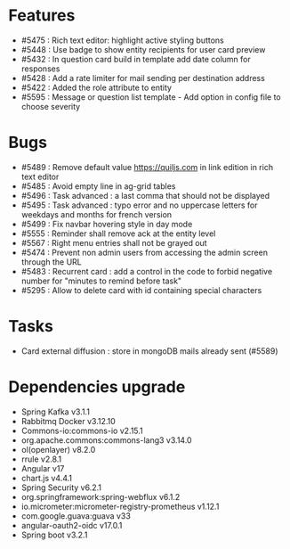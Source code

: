 
# Features
- #5475 : Rich text editor: highlight active styling buttons
- #5448 : Use badge to show entity recipients for user card preview
- #5432 : In question card build in template add date column for responses
- #5428 : Add a rate limiter for mail sending per destination address
- #5422 : Added the role attribute to entity
- #5595 : Message or question list template - Add option in config file to choose severity
  
# Bugs

- #5489 : Remove default value https://quiljs.com in link edition in rich text editor
- #5485 : Avoid empty line in ag-grid tables
- #5496 : Task advanced : a last comma that should not be displayed
- #5495 : Task advanced : typo error and no uppercase letters for weekdays and months for french version
- #5499 : Fix navbar hovering style in day mode
- #5555 : Reminder shall remove ack at the entity level
- #5567 : Right menu entries shall not be grayed out
- #5474 : Prevent non admin users from accessing the admin screen through the URL
- #5483 : Recurrent card : add a control in the code to forbid negative number for "minutes to remind before task"
- #5295 : Allow to delete card with id containing special characters

# Tasks

- Card external diffusion : store in mongoDB mails already sent (#5589)

# Dependencies upgrade

- Spring Kafka v3.1.1
- Rabbitmq Docker v3.12.10
- Commons-io:commons-io v2.15.1
- org.apache.commons:commons-lang3 v3.14.0
- ol(openlayer) v8.2.0 
- rrule v2.8.1
- Angular v17
- chart.js v4.4.1
- Spring Security v6.2.1
- org.springframework:spring-webflux v6.1.2
- io.micrometer:micrometer-registry-prometheus v1.12.1
- com.google.guava:guava v33
- angular-oauth2-oidc v17.0.1
- Spring boot v3.2.1

